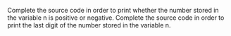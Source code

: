 Complete the source code in order to print whether the number stored in the variable n is positive or negative.
Complete the source code in order to print the last digit of the number stored in the variable n.
